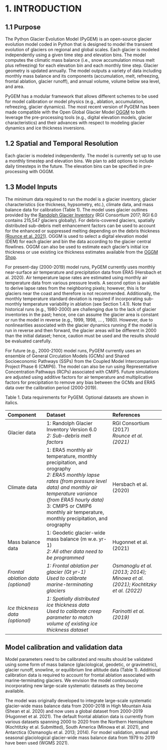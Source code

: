 # 1. INTRODUCTION
## 1.1 Purpose
The Python Glacier Evolution Model (PyGEM) is an open-source glacier evolution model coded in Python that is designed to model the transient evolution of glaciers on regional and global scales. Each glacier is modeled independently using a given time step and elevation bins. The model computes the climatic mass balance (i.e., snow accumulation minus melt plus refreezing) for each elevation bin and each monthly time step. Glacier geometry is updated annually. The model outputs a variety of data including monthly mass balance and its components (accumulation, melt, refreezing, frontal ablation, glacier runoff),  and annual volume, volume below sea level, and area.

PyGEM has a modular framework that allows different schemes to be used for model calibration or model physics (e.g., ablation, accumulation, refreezing, glacier dynamics). The most recent version of PyGEM has been made compatible with the Open Global Glacier Model [OGGM](https://oggm.org/) to both leverage the pre-processing tools (e.g., digital elevation models, glacier characteristics) and their advances with respect to modeling glacier dynamics and ice thickness inversions.

## 1.2 Spatial and Temporal Resolution
Each glacier is modeled independently. The model is currently set up to use a monthly timestep and elevation bins. We plan to add options to include daily timesteps in the future. The elevation bins can be specified in pre-processing with OGGM.

## 1.3 Model Inputs
The minimum data required to run the model is a glacier inventory, glacier characteristics (ice thickness, hypsometry, etc.), climate data, and mass balance data for calibration (Table 1). The model uses glacier outlines provided by the [Randolph Glacier Inventory](https://www.glims.org/RGI/) (RGI Consortium 2017; RGI 6.0 contains 215,547 glaciers globally). For debris-covered glaciers, spatially distributed sub-debris melt enhancement factors can be used to account for the enhanced or suppressed melting depending on the debris thickness [(Rounce et al. 2021)](https://agupubs.onlinelibrary.wiley.com/doi/full/10.1029/2020GL091311). OGGM is used to select a digital elevation model (DEM) for each glacier and bin the data according to the glacier central flowlines. OGGM can also be used to estimate each glacier’s initial ice thickness or use existing ice thickness estimates available from the [OGGM Shop](https://docs.oggm.org/en/stable/shop.html).

For present-day (2000-2019) model runs, PyGEM currently uses monthly near-surface air temperature and precipitation data from ERA5 (Hersbach et al. 2020). Air temperature lapse rates are estimated using monthly air temperature data from various pressure levels. A second option is available to derive lapse rates from the neighboring pixels; however, this is for glaciers near the coast and therefore is not recommended. Additionally, the monthly temperature standard deviation is required if incorporating sub-monthly temperature variability in ablation (see Section 1.4.1). Note that historical runs (e.g., 1980-2000) are challenging due to the lack of glacier inventories in the past; hence, one can assume the glacier area is constant or run the model in reverse (e.g., 1999, 1998, … , 1980). However, due to nonlinearities associated with the glacier dynamics running if the model is run in reverse and then forward, the glacier areas will be different in 2000 than the initial dataset; hence, caution must be used and the results should be evaluated carefully.

For future (e.g., 2000-2100) model runs, PyGEM currently uses an ensemble of General Circulation Models (GCMs) and Shared Socioeconomic Pathways (SSPs) from the Coupled Model Intercomparison Project Phase 6 (CMIP6). The model can also be run using Representative Concentration Pathways (RCPs) associated with CMIP5. Future simulations are adjusted using additive factors for air temperature and multiplicative factors for precipitation to remove any bias between the GCMs and ERA5 data over the calibration period (2000-2019).

Table 1. Data requirements for PyGEM. Optional datasets are shown in italics.

| Component | Dataset | References |
| :--- | :--- | :--- |
| Glacier data | 1: Randolph Glacier Inventory Version 6.0 <br><em>2: Sub-debris melt factors </em>| RGI Consortium (2017)<br> <em>Rounce et al. (2021) </em>|
| Climate data | 1: ERA5 monthly air temperature, monthly precipitation, and orography <br><em>2: ERA5 monthly lapse rates (from pressure level data) and monthly air temperature variance (from ERA5 hourly data)</em> <br>3: CMIP5 or CMIP6 monthly air temperature, monthly precipitation, and orography | Hersbach et al. (2020) |
| Mass balance data | 1: Geodetic glacier-wide mass balance (m w.e. yr-1) <br><em>2: All other data need to be programmed</em> | Hugonnet et al. (2021) |
| <em>Frontal ablation data (optional) </em> | <em>1: Frontal ablation per glacier (Gt yr-1) <br>Used to calibrate marine-terminating glaciers </em>| <em>Osmanoglu et al. (2013; 2014); Minowa et al. (2021); Kochtitzky et al. (2022) </em>|
| <em>Ice thickness data (optional) </em>| <em>1: Spatially distributed ice thickness data <br>Used to calibrate creep parameter to match volume of existing ice thickness dataset </em>| <em>Farinotti et al. (2019) </em>|

## Model calibration and validation data
Model parameters need to be calibrated and results should be validated using some form of mass balance (glaciological, geodetic, or gravimetric), glacier runoff, snowline, or equilibrium line altitude data (Table 1). Additional calibration data is required to account for frontal ablation associated with marine-terminating glaciers. We envision the model continuously incorporating new large-scale systematic datasets as they become available. 

The model was originally developed to integrate large-scale systematic glacier-wide mass balance data from 2000-2018 in High Mountain Asia (Shean et al. 2020) and now uses a global dataset from 2000-2019 (Hugonnet et al. 2021). The default frontal ablation data is currently from various datasets spanning 2000 to 2020 from the Northern Hemisphere (Kochtitzky et al. Submitted), South America (Minowa et al. 2021), and Antarctica (Osmanoglu et al. 2013; 2014). For model validation, annual and seasonal glaciological glacier-wide mass balance data from 1979 to 2019 have been used (WGMS 2021). 